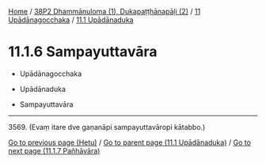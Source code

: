 
[Home](/) / [38P2 Dhammānuloma (1), Dukapaṭṭhānapāḷi (2)](../...md) / [11 Upādānagocchaka](...md) / [11.1 Upādānaduka](../38P2/11/11.1.md)

# 11.1.6 Sampayuttavāra

* Upādānagocchaka

* Upādānaduka

* Sampayuttavāra

---

3569\. (Evaṃ itare dve gaṇanāpi sampayuttavāropi kātabbo.)



[Go to previous page (Hetu)](11.1.5/11.1.5.1--4/Hetu.md) / [Go to parent page (11.1 Upādānaduka)](../38P2/11/11.1.md) / [Go to next page (11.1.7 Pañhāvāra)](11.1.7.md)



